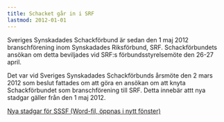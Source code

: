 ```yaml
---
title: Schacket går in i SRF
lastmod: 2012-01-01
---
```


Sveriges Synskadades Schackförbund är sedan den 1 maj 2012 branschförening inom Synskadades Riksförbund, SRF. Schackförbundets ansökan om detta beviljades vid SRF:s förbundsstyrelsemöte den 26-27 april.

Det var vid Sveriges Synskadades Schackförbunds årsmöte den 2 mars 2012 som beslut fattades om att göra en ansökan om att knyta Schackförbundet som branschförening till SRF. Detta innebär attt nya stadgar gäller från den 1 maj 2012.

[Nya stadgar för SSSF (Word-fil, öppnas i nytt fönster)](/stadgar_schackforbundet_20120501.doc)